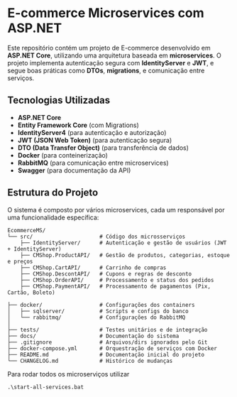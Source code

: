 # E-commerce Microservices com ASP.NET

Este repositório contém um projeto de E-commerce desenvolvido em **ASP.NET Core**, utilizando uma arquitetura baseada em **microservices**. O projeto implementa autenticação segura com **IdentityServer** e **JWT**, e segue boas práticas como **DTOs**, **migrations**, e comunicação entre serviços.

## Tecnologias Utilizadas
- **ASP.NET Core**  
- **Entity Framework Core** (com Migrations)  
- **IdentityServer4** (para autenticação e autorização)  
- **JWT (JSON Web Token)** (para autenticação segura)  
- **DTO (Data Transfer Object)** (para transferência de dados)  
- **Docker** (para conteinerização)  
- **RabbitMQ** (para comunicação entre microservices)  
- **Swagger** (para documentação da API)  

## Estrutura do Projeto
O sistema é composto por vários microservices, cada um responsável por uma funcionalidade específica:

```plaintext
EcommerceMS/
└── src/                     # Código dos microsserviços
    ├── IdentityServer/      # Autenticação e gestão de usuários (JWT + IdentityServer)
    ├── CMShop.ProductAPI/   # Gestão de produtos, categorias, estoque e preços
    ├── CMShop.CartAPI/      # Carrinho de compras
    ├── CMShop.DescontAPI/   # Cupons e regras de desconto
    ├── CMShop.OrderAPI/     # Processamento e status dos pedidos
    ├── CMShop.PaymentAPI/   # Processamento de pagamentos (Pix, Cartão, Boleto)

├── docker/                  # Configurações dos containers
│   ├── sqlserver/           # Scripts e configs do banco
│   └── rabbitmq/            # Configurações do RabbitMQ
│
├── tests/                   # Testes unitários e de integração
├── docs/                    # Documentação do sistema
├── .gitignore               # Arquivos/dirs ignorados pelo Git
├── docker-compose.yml       # Orquestração de serviços com Docker
├── README.md                # Documentação inicial do projeto
└── CHANGELOG.md             # Histórico de mudanças
```
Para rodar todos os microserviços 
utilizar 
```
.\start-all-services.bat
```
